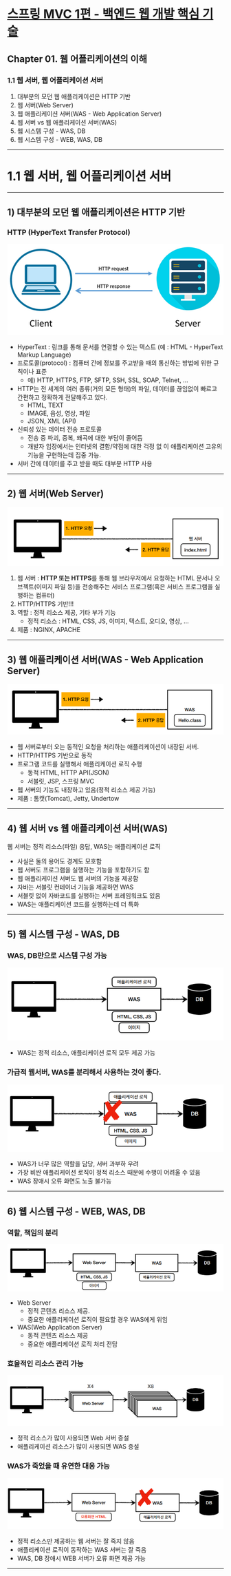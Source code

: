# <a href = "../README.md" target="_blank">스프링 MVC 1편 - 백엔드 웹 개발 핵심 기술</a>
## Chapter 01. 웹 어플리케이션의 이해
### 1.1 웹 서버, 웹 어플리케이션 서버
1) 대부분의 모던 웹 애플리케이션은 HTTP 기반
2) 웹 서버(Web Server)
3) 웹 애플리케이션 서버(WAS - Web Application Server)
4) 웹 서버 vs  웹 애플리케이션 서버(WAS)
5) 웹 시스템 구성 - WAS, DB
6) 웹 시스템 구성 - WEB, WAS, DB

---

# 1.1 웹 서버, 웹 어플리케이션 서버

---

## 1) 대부분의 모던 웹 애플리케이션은 HTTP 기반
### HTTP (HyperText Transfer Protocol)
![http](img/http.jpg)  
- HyperText : 링크를 통해 문서를 연결할 수 있는 텍스트 (예 : HTML - HyperText Markup Language)
- 프로토콜(protocol) : 컴퓨터 간에 정보를 주고받을 때의 통신하는 방법에 위한 규칙이나 표준
  - 예) HTTP, HTTPS, FTP, SFTP, SSH, SSL, SOAP, Telnet, ...
- HTTP는 전 세계의 여러 종류(거의 모든 형태)의 파일, 데이터를 끊임없이 빠르고 간편하고 정확하게 전달해주고 있다.
  - HTML, TEXT
  - IMAGE, 음성, 영상, 파일
  - JSON, XML (API)
- 신뢰성 있는 데이터 전송 프로토콜
    - 전송 중 파괴, 중복, 왜곡에 대한 부담이 줄어듬
    - 개발자 입장에서는 인터넷의 결함/약점에 대한 걱정 없 이 애플리케이션 고유의 기능을 구현하는데 집중 가능.
- 서버 간에 데이터를 주고 받을 때도 대부분 HTTP 사용

---

## 2) 웹 서버(Web Server)
![web_server](img/web_server.png)
1. 웹 서버 : **HTTP 또는 HTTPS**를 통해 웹 브라우저에서 요청하는 HTML 문서나 오브젝트(이미지 파일 등)을 전송해주는 서비스 프로그램(혹은 서비스 프로그램을 실행하는 컴퓨터)
2. HTTP/HTTPS 기반!!!
3. 역할 : 정적 리소스 제공, 기타 부가 기능
   - 정적 리소스 : HTML, CSS, JS, 이미지, 텍스트, 오디오, 영상, ...
4. 제품 : NGINX, APACHE

---

## 3) 웹 애플리케이션 서버(WAS - Web Application Server)
![WAS](img/web_application_server.png)
- 웹 서버로부터 오는 동적인 요청을 처리하는 애플리케이션이 내장된 서버.
- HTTP/HTTPS 기반으로 동작
- 프로그램 코드를 실행해서 애플리케이션 로직 수행 
  - 동적 HTML, HTTP API(JSON)
  - 서블릿, JSP, 스프링 MVC
- 웹 서버의 기능도 내장하고 있음(정적 리소스 제공 가능)
- 제품 : 톰캣(Tomcat), Jetty, Undertow

---

## 4) 웹 서버 vs  웹 애플리케이션 서버(WAS)
웹 서버는 정적 리소스(파일) 응답, WAS는 애플리케이션 로직
   - 사실은 둘의 용어도 경계도 모호함
   - 웹 서버도 프로그램을 실행하는 기능을 포함하기도 함
   - 웹 애플리케이션 서버도 웹 서버의 기능을 제공함
   - 자바는 서블릿 컨테이너 기능을 제공하면 WAS
   - 서블릿 없이 자바코드를 실행하는 서버 프레임워크도 있음
   - WAS는 애플리케이션 코드를 실행하는데 더 특화

---

## 5) 웹 시스템 구성 - WAS, DB

### WAS, DB만으로 시스템 구성 가능
![was_and_db](img/was_and_db.png)
- WAS는 정적 리소스, 애플리케이션 로직 모두 제공 가능

### 가급적 웹서버, WAS를 분리해서 사용하는 것이 좋다.
![img_3.png](img/was_and_db2.png)
- WAS가 너무 많은 역할을 담당, 서버 과부하 우려
- 가장 비싼 애플리케이션 로직이 정적 리소스 때문에 수행이 어려울 수 있음
- WAS 장애시 오류 화면도 노출 불가능

---

## 6) 웹 시스템 구성 - WEB, WAS, DB
### 역할, 책임의 분리
![was_split](img/was_split.png)
- Web Server
  - 정적 콘텐츠 리소스 제공.
  - 중요한 애플리케이션 로직이 필요할 경우 WAS에게 위임
- WAS(Web Application Server)
  - 동적 콘텐츠 리소스 제공
  - 중요한 애플리케이션 로직 처리 전담

### 효율적인 리소스 관리 가능
![was_extension](img/was_extension.png)
- 정적 리소스가 많이 사용되면 Web 서버 증설
- 애플리케이션 리소스가 많이 사용되면 WAS 증설

### WAS가 죽었을 때 유연한 대응 가능
![was_dead](img/was_dead.png)
- 정적 리소스만 제공하는 웹 서버는 잘 죽지 않음 
- 애플리케이션 로직이 동작하는 WAS 서버는 잘 죽음
- WAS, DB 장애시 WEB 서버가 오류 화면 제공 가능

---